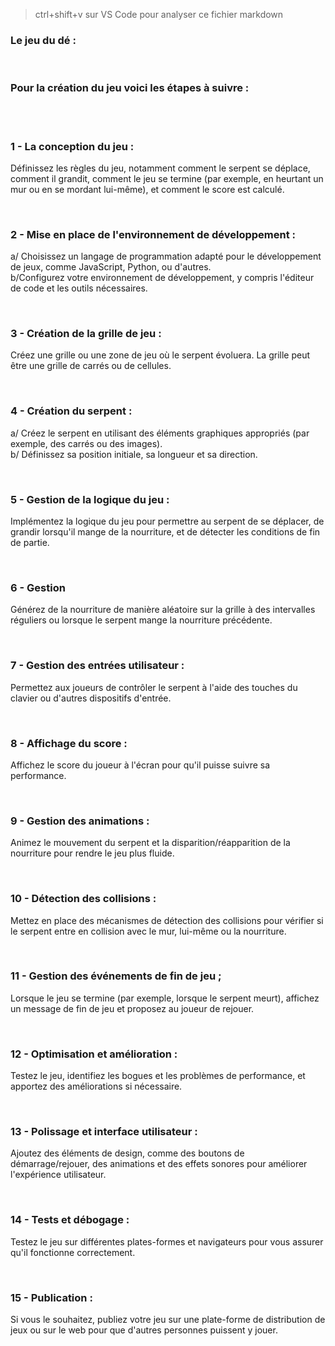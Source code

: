 > ctrl+shift+v sur VS Code pour analyser ce fichier markdown
> 
### Le jeu du dé :

<br>

### Pour la création du jeu voici les étapes à suivre :

<br>
<br>

### 1 - La conception du jeu :
Définissez les règles du jeu, notamment comment le serpent se déplace, comment il grandit, comment le jeu se termine (par exemple, en heurtant un mur ou en se mordant lui-même), et comment le score est calculé.

<br>

### 2 - Mise en place de l'environnement de développement :
a/ Choisissez un langage de programmation adapté pour le développement de jeux, comme JavaScript, Python, ou d'autres.
<br>
b/Configurez votre environnement de développement, y compris l'éditeur de code et les outils nécessaires.

<br>

### 3 - Création de la grille de jeu :
Créez une grille ou une zone de jeu où le serpent évoluera. La grille peut être une grille de carrés ou de cellules.

<br>

### 4 - Création du serpent :
a/ Créez le serpent en utilisant des éléments graphiques appropriés (par exemple, des carrés ou des images).
<br>
b/ Définissez sa position initiale, sa longueur et sa direction.

<br>

### 5 - Gestion de la logique du jeu :
Implémentez la logique du jeu pour permettre au serpent de se déplacer, de grandir lorsqu'il mange de la nourriture, et de détecter les conditions de fin de partie.

<br>

### 6 - Gestion
Générez de la nourriture de manière aléatoire sur la grille à des intervalles réguliers ou lorsque le serpent mange la nourriture précédente.

<br>

### 7 - Gestion des entrées utilisateur :
Permettez aux joueurs de contrôler le serpent à l'aide des touches du clavier ou d'autres dispositifs d'entrée.

<br>

### 8 - Affichage du score :
Affichez le score du joueur à l'écran pour qu'il puisse suivre sa performance.

<br>

### 9 - Gestion des animations :
Animez le mouvement du serpent et la disparition/réapparition de la nourriture pour rendre le jeu plus fluide.

<br>

### 10 - Détection des collisions :
Mettez en place des mécanismes de détection des collisions pour vérifier si le serpent entre en collision avec le mur, lui-même ou la nourriture.

<br>

### 11 - Gestion des événements de fin de jeu ;
Lorsque le jeu se termine (par exemple, lorsque le serpent meurt), affichez un message de fin de jeu et proposez au joueur de rejouer.

<br>

### 12 - Optimisation et amélioration :
Testez le jeu, identifiez les bogues et les problèmes de performance, et apportez des améliorations si nécessaire.

<br>

### 13 - Polissage et interface utilisateur :
Ajoutez des éléments de design, comme des boutons de démarrage/rejouer, des animations et des effets sonores pour améliorer l'expérience utilisateur.

<br>

### 14 - Tests et débogage :
Testez le jeu sur différentes plates-formes et navigateurs pour vous assurer qu'il fonctionne correctement.

<br>

### 15 - Publication :
Si vous le souhaitez, publiez votre jeu sur une plate-forme de distribution de jeux ou sur le web pour que d'autres personnes puissent y jouer.